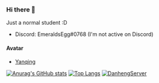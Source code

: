 ### Hi there 👋
Just a normal student :D

- Discord: EmeraldsEgg#0768 (I'm not active on Discord)

#### Avatar
- [Yanqing](https://www.pixiv.net/artworks/105733739)

[![Anurag's GitHub stats](https://github-readme-stats.vercel.app/api?username=StopWuyu&count_private=true&theme=dark&show_icons=true)](https://github.com/anuraghazra/github-readme-stats)
[![Top Langs](https://github-readme-stats.vercel.app/api/top-langs/?username=StopWuyu&count_private=true&theme=dark&layout=compact)](https://github.com/anuraghazra/github-readme-stats)
[![DanhengServer](https://github-readme-stats.vercel.app/api/pin/?username=EggLinks&repo=DanhengServer-Public&theme=dark&show_owner=true)](https://github.com/anuraghazra/github-readme-stats)
